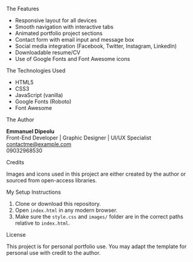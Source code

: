 
The Features

- Responsive layout for all devices
- Smooth navigation with interactive tabs
- Animated portfolio project sections
- Contact form with email input and message box
- Social media integration (Facebook, Twitter, Instagram, LinkedIn)
- Downloadable resume/CV
- Use of Google Fonts and Font Awesome icons

The Technologies Used

- HTML5
- CSS3
- JavaScript (vanilla)
- Google Fonts (Roboto)
- Font Awesome

The Author

**Emmanuel Dipeolu**  
Front-End Developer | Graphic Designer | UI/UX Specialist  
contactme@example.com  
 09032968530

 Credits

Images and icons used in this project are either created by the author or sourced from open-access libraries.

My Setup Instructions

1. Clone or download this repository.
2. Open `index.html` in any modern browser.
3. Make sure the `style.css` and `images/` folder are in the correct paths relative to `index.html`.

License

This project is for personal portfolio use. You may adapt the template for personal use with credit to the author.
